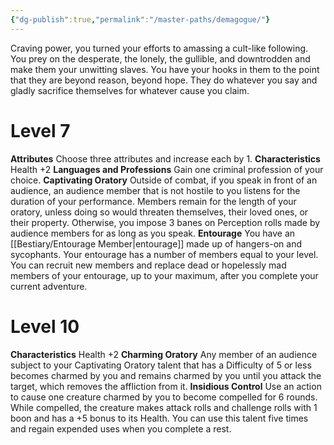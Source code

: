 ```yaml
---
{"dg-publish":true,"permalink":"/master-paths/demagogue/"}
---
```


Craving power, you turned your efforts to amassing a cult-like following. You prey on the desperate, the lonely, the gullible, and downtrodden and make them your unwitting slaves. You have your hooks in them to the point that they are beyond reason, beyond hope. They do whatever you say and gladly sacrifice themselves for whatever cause you claim.
# Level 7
**Attributes** Choose three attributes and increase each by 1.
**Characteristics** Health +2
**Languages and Professions** Gain one criminal profession of your choice.
**Captivating Oratory** Outside of combat, if you speak in front of an audience, an audience member that is not hostile to you listens for the duration of your performance. Members remain for the length of your oratory, unless doing so would threaten themselves, their loved ones, or their property. Otherwise, you impose 3 banes on Perception rolls made by audience members for as long as you speak.
**Entourage** You have an [[Bestiary/Entourage Member\|entourage]] made up of hangers-on and sycophants. Your entourage has a number of members equal to your level. You can recruit new members and replace dead or hopelessly mad members of your entourage, up to your maximum, after you complete your current adventure.
# Level 10
**Characteristics** Health +2
**Charming Oratory** Any member of an audience subject to your Captivating Oratory talent that has a Difficulty of 5 or less becomes charmed by you and remains charmed by you until you attack the target, which removes the affliction from it.
**Insidious Control** Use an action to cause one creature charmed by you to become compelled for 6 rounds.
While compelled, the creature makes attack rolls and challenge rolls with 1 boon and has a +5 bonus to its Health. You can use this talent five times and regain expended uses when you complete a rest.